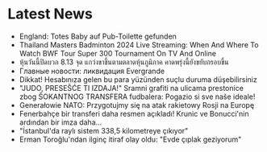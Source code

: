 # Latest News
-  England: Totes Baby auf Pub-Toilette gefunden
-  Thailand Masters Badminton 2024 Live Streaming: When And Where To Watch BWF Tour Super 300 Tournament On TV And Online
-  หุ้นวันนี้ปิดบวก 8.13 จุด แกว่งขาขึ้นตามตลาดหุ้นภูมิภาค คาดพรุ่งนี้ยังขยับกรอบขึ้น
-  Главные новости: ликвидация Evergrande
-  Dikkat! Hesabınıza gelen bu para yüzünden suçlu duruma düşebilirsiniz
-  "JUDO, PRESEŠĆE TI IZDAJA!" Sramni grafiti na ulicama prestonice zbog ŠOKANTNOG TRANSFERA fudbalera: Pogazio si sve naše ideale!
-  Generałowie NATO: Przygotujmy się na atak rakietowy Rosji na Europę
-  Fenerbahçe bir transferi daha resmen açıkladı! Krunic ve Bonucci'nin ardından bir imza daha...
-  "İstanbul'da raylı sistem 338,5 kilometreye çıkıyor"
-  Erman Toroğlu'ndan ilginç itiraf olay oldu: "Evde çıplak geziyorum"
